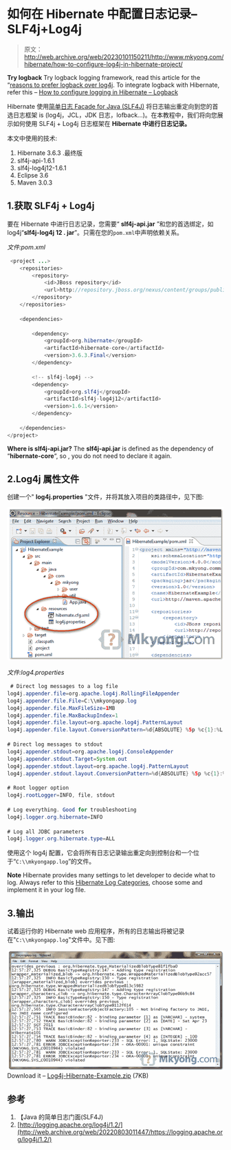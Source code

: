 # 如何在 Hibernate 中配置日志记录–SLF4j+Log4j

> 原文：<http://web.archive.org/web/20230101150211/http://www.mkyong.com/hibernate/how-to-configure-log4j-in-hibernate-project/>

**Try logback**
Try logback logging framework, read this article for the “[reasons to prefer logback over log4j](http://web.archive.org/web/20220803011447/http://logback.qos.ch/reasonsToSwitch.html). To integrate logback with Hibernate, refer this – [How to configure logging in Hibernate – Logback](http://web.archive.org/web/20220803011447/http://www.mkyong.com/hibernate/how-to-configure-logging-in-hibernate-logback/)

Hibernate 使用[简单日志 Facade for Java (SLF4J)](http://web.archive.org/web/20220803011447/http://www.slf4j.org/) 将日志输出重定向到您的首选日志框架 is (log4j，JCL，JDK 日志，lofback…)。在本教程中，我们将向您展示如何使用 SLF4j + Log4j 日志框架在 **Hibernate 中进行日志记录。**

本文中使用的技术:

1.  Hibernate 3.6.3 .最终版
2.  slf4j-api-1.6.1
3.  slf4j-log4j12-1.6.1
4.  Eclipse 3.6
5.  Maven 3.0.3

## 1.获取 SLF4j + Log4j

要在 Hibernate 中进行日志记录，您需要“ **slf4j-api.jar** ”和您的首选绑定，如 log4j“**slf4j-log4j 12 . jar**”。只需在您的`pom.xml`中声明依赖关系。

*文件:pom.xml*

```java
 <project ...>
	<repositories>
		<repository>
			<id>JBoss repository</id>
			<url>http://repository.jboss.org/nexus/content/groups/public/</url>
		</repository>
	</repositories>

	<dependencies>

		<dependency>
			<groupId>org.hibernate</groupId>
			<artifactId>hibernate-core</artifactId>
			<version>3.6.3.Final</version>
		</dependency>

		<!-- slf4j-log4j -->
		<dependency>
			<groupId>org.slf4j</groupId>
			<artifactId>slf4j-log4j12</artifactId>
			<version>1.6.1</version>
		</dependency>

	</dependencies>
</project> 
```

**Where is slf4j-api.jar?**
The **slf4j-api.jar** is defined as the dependency of “**hibernate-core**“, so , you do not need to declare it again.

## 2.Log4j 属性文件

创建一个" **log4j.properties** "文件，并将其放入项目的类路径中，见下图:

![configure log4j in hibernate](img/4526450859a7c862813219df7ce369a8.png "configure-log4j-hibernate")

*文件:log4.properties*

```java
 # Direct log messages to a log file
log4j.appender.file=org.apache.log4j.RollingFileAppender
log4j.appender.file.File=C:\\mkyongapp.log
log4j.appender.file.MaxFileSize=1MB
log4j.appender.file.MaxBackupIndex=1
log4j.appender.file.layout=org.apache.log4j.PatternLayout
log4j.appender.file.layout.ConversionPattern=%d{ABSOLUTE} %5p %c{1}:%L - %m%n

# Direct log messages to stdout
log4j.appender.stdout=org.apache.log4j.ConsoleAppender
log4j.appender.stdout.Target=System.out
log4j.appender.stdout.layout=org.apache.log4j.PatternLayout
log4j.appender.stdout.layout.ConversionPattern=%d{ABSOLUTE} %5p %c{1}:%L - %m%n

# Root logger option
log4j.rootLogger=INFO, file, stdout

# Log everything. Good for troubleshooting
log4j.logger.org.hibernate=INFO

# Log all JDBC parameters
log4j.logger.org.hibernate.type=ALL 
```

使用这个 log4j 配置，它会将所有日志记录输出重定向到控制台和一个位于“`C:\\mkyongapp.log`”的文件。

**Note**
Hibernate provides many settings to let developer to decide what to log. Always refer to this [Hibernate Log Categories](http://web.archive.org/web/20220803011447/http://docs.jboss.org/hibernate/core/3.6/reference/en-US/html/session-configuration.html#configuration-logging), choose some and implement it in your log file.

## 3.输出

试着运行你的 Hibernate web 应用程序，所有的日志输出将被记录在"`C:\\mkyongapp.log`"文件中。见下图:

![log4j output](img/48fcb5fa328354ad392584b0bb1233dd.png "configure-log4j-hibernate-logfile")Download it – [Log4j-Hibernate-Example.zip](http://web.archive.org/web/20220803011447/http://www.mkyong.com/wp-content/uploads/2009/12/Log4j-Hibernate-Example.zip) (7KB)

## 参考

1.  【Java 的简单日志门面(SLF4J)
2.  [http://logging.apache.org/log4j/1.2/](http://web.archive.org/web/20220803011447/https://logging.apache.org/log4j/1.2/)

<input type="hidden" id="mkyong-current-postId" value="2661">